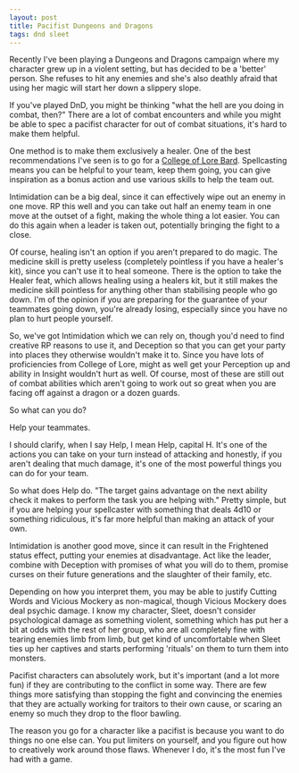 ```yaml
---
layout: post
title: Pacifist Dungeons and Dragons
tags: dnd sleet
---
```


Recently I've been playing a Dungeons and Dragons campaign where my character 
grew up in a violent setting, but has decided to be a 'better' person. She 
refuses to hit any enemies and she's also deathly afraid that using her magic 
will start her down a slippery slope.

If you've played DnD, you might be thinking "what the hell are you doing in 
combat, then?" There are a lot of combat encounters and while you might be 
able to spec a pacifist character for out of combat situations, it's hard to 
make them helpful.

One method is to make them exclusively a healer. One of the best 
recommendations I've seen is to go for a [College of Lore Bard][CoLB].
Spellcasting means you can be helpful to your team, keep them going, you can 
give inspiration as a bonus action and use various skills to help the team out.

Intimidation can be a big deal, since it can effectively wipe out an enemy in
one move. RP this well and you can take out half an enemy team in one move at
the outset of a fight, making the whole thing a lot easier. You can do this 
again when a leader is taken out, potentially bringing the fight to a close.

Of course, healing isn't an option if you aren't prepared to do magic. The 
medicine skill is pretty useless (completely pointless if you have a healer's 
kit), since you can't use it to heal someone. There is the option to take the 
Healer feat, which allows healing using a healers kit, but it still makes the 
medicine skill pointless for anything other than stabilising people who go 
down. I'm of the opinion if you are preparing for the guarantee of your 
teammates going down, you're already losing, especially since you have no plan 
to hurt people yourself.

So, we've got Intimidation which we can rely on, though you'd need to find 
creative RP reasons to use it, and Deception so that you can get your party 
into places they otherwise wouldn't make it to. Since you have lots of 
proficiencies from College of Lore, might as well get your Perception up and 
ability in Insight wouldn't hurt as well. Of course, most of these are still 
out of combat abilities which aren't going to work out so great when you are 
facing off against a dragon or a dozen guards.

So what can you do?

Help your teammates.

I should clarify, when I say Help, I mean Help, capital H. It's one of the 
actions you can take on your turn instead of attacking and honestly, if you 
aren't dealing that much damage, it's one of the most powerful things you can 
do for your team.

So what does Help do. "The target gains advantage on the next ability check it 
makes to perform the task you are helping with." Pretty simple, but if you are 
helping your spellcaster with something that deals 4d10 or something 
ridiculous, it's far more helpful than making an attack of your own.

Intimidation is another good move, since it can result in the Frightened 
status effect, putting your enemies at disadvantage. Act like the leader, 
combine with Deception with promises of what you will do to them, promise 
curses on their future generations and the slaughter of their family, etc.

Depending on how you interpret them, you may be able to justify Cutting Words 
and Vicious Mockery as non-magical, though Vicious Mockery does deal psychic 
damage. I know my character, Sleet, doesn't consider psychological damage as 
something violent, something which has put her a bit at odds with the rest of 
her group, who are all completely fine with tearing enemies limb from limb, 
but get kind of uncomfortable when Sleet ties up her captives and starts 
performing 'rituals' on them to turn them into monsters.

Pacifist characters can absolutely work, but it's important (and a lot more 
fun) if they are contributing to the conflict in some way. There are few 
things more satisfying than stopping the fight and convincing the enemies that 
they are actually working for traitors to their own cause, or scaring an enemy 
so much they drop to the floor bawling. 

The reason you go for a character like a pacifist is because you want to do 
things no one else can. You put limiters on yourself, and you figure out how 
to creatively work around those flaws. Whenever I do, it's the most fun I've 
had with a game.

[CoLB]: https://www.quora.com/What-is-the-best-class-for-a-pacifist-in-D-D-5e
